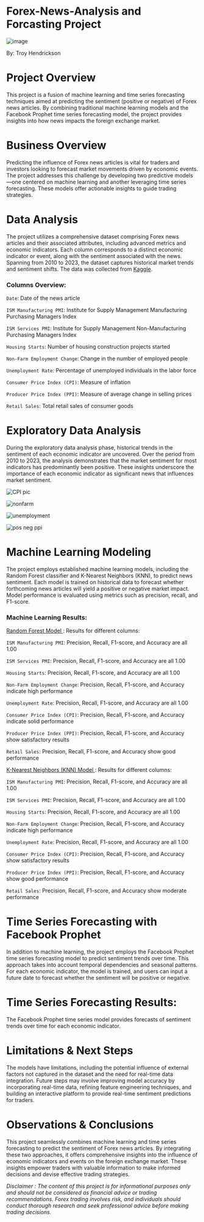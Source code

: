 # Forex-News-Analysis and Forcasting Project

![image](https://github.com/tkhendrix22/Forex-News-Analysis/assets/113871039/f13e2520-cdef-42ee-a5fc-2b09d084199f)




By: Troy Hendrickson

# Project Overview
This project is a fusion of machine learning and time series forecasting techniques aimed at predicting the sentiment (positive or negative) of Forex news articles. By combining traditional machine learning models and the Facebook Prophet time series forecasting model, the project provides insights into how news impacts the foreign exchange market.

# Business Overview
Predicting the influence of Forex news articles is vital for traders and investors looking to forecast market movements driven by economic events. The project addresses this challenge by developing two predictive models—one centered on machine learning and another leveraging time series forecasting. These models offer actionable insights to guide trading strategies.

# Data Analysis
The project utilizes a comprehensive dataset comprising Forex news articles and their associated attributes, including advanced metrics and economic indicators. Each column corresponds to a distinct economic indicator or event, along with the sentiment associated with the news. Spanning from 2010 to 2023, the dataset captures historical market trends and sentiment shifts. The data was collected from [Kaggle](https://www.kaggle.com/datasets/saeedaghasoleimani/forex-fundumental-news-for-usd). 

### Columns Overview:
`Date`: Date of the news article

`ISM Manufacturing PMI`: Institute for Supply Management Manufacturing Purchasing Managers Index

`ISM Services PMI`: Institute for Supply Management Non-Manufacturing Purchasing Managers Index

`Housing Starts`: Number of housing construction projects started

`Non-Farm Employment Change`: Change in the number of employed people

`Unemployment Rate`: Percentage of unemployed individuals in the labor force

`Consumer Price Index (CPI)`: Measure of inflation

`Producer Price Index (PPI)`: Measure of average change in selling prices

`Retail Sales`: Total retail sales of consumer goods

# Exploratory Data Analysis
During the exploratory data analysis phase, historical trends in the sentiment of each economic indicator are uncovered. Over the period from 2010 to 2023, the analysis demonstrates that the market sentiment for most indicators has predominantly been positive. These insights underscore the importance of each economic indicator as significant news that influences market sentiment.

![CPI pic](https://github.com/tkhendrix22/Forex-News-Analysis/assets/113871039/3ff08224-0ee1-4a24-91ef-b0d11434e1ef)



![nonfarm](https://github.com/tkhendrix22/Forex-News-Analysis/assets/113871039/a7a1d0fa-0034-4d27-a1f6-2a8753311991)


![unemployment](https://github.com/tkhendrix22/Forex-News-Analysis/assets/113871039/cfef469d-0578-4aa9-a3f0-173f3f722ecf)



![pos neg ppi](https://github.com/tkhendrix22/Forex-News-Analysis/assets/113871039/37ed3dd9-e25f-43f4-ab0d-46cfccd9aece)


# Machine Learning Modeling
The project employs established machine learning models, including the Random Forest classifier and K-Nearest Neighbors (KNN), to predict news sentiment. Each model is trained on historical data to forecast whether forthcoming news articles will yield a positive or negative market impact. Model performance is evaluated using metrics such as precision, recall, and F1-score.

### Machine Learning Results:
<u> Random Forest Model </u>:
Results for different columns:

`ISM Manufacturing PMI`: Precision, Recall, F1-score, and Accuracy are all 1.00

`ISM Services PMI`: Precision, Recall, F1-score, and Accuracy are all 1.00

`Housing Starts`: Precision, Recall, F1-score, and Accuracy are all 1.00

`Non-Farm Employment Change`: Precision, Recall, F1-score, and Accuracy indicate high performance

`Unemployment Rate`: Precision, Recall, F1-score, and Accuracy are all 1.00

`Consumer Price Index (CPI)`: Precision, Recall, F1-score, and Accuracy indicate solid performance

`Producer Price Index (PPI)`: Precision, Recall, F1-score, and Accuracy show satisfactory results

`Retail Sales`: Precision, Recall, F1-score, and Accuracy show good performance


<u> K-Nearest Neighbors (KNN) Model </u>:
Results for different columns:

`ISM Manufacturing PMI`: Precision, Recall, F1-score, and Accuracy are all 1.00

`ISM Services PMI`: Precision, Recall, F1-score, and Accuracy are all 1.00

`Housing Starts`: Precision, Recall, F1-score, and Accuracy are all 1.00

`Non-Farm Employment Change`: Precision, Recall, F1-score, and Accuracy indicate high performance

`Unemployment Rate`: Precision, Recall, F1-score, and Accuracy are all 1.00

`Consumer Price Index (CPI)`: Precision, Recall, F1-score, and Accuracy show satisfactory results

`Producer Price Index (PPI)`: Precision, Recall, F1-score, and Accuracy show good performance

`Retail Sales`: Precision, Recall, F1-score, and Accuracy show moderate performance

# Time Series Forecasting with Facebook Prophet
In addition to machine learning, the project employs the Facebook Prophet time series forecasting model to predict sentiment trends over time. This approach takes into account temporal dependencies and seasonal patterns. For each economic indicator, the model is trained, and users can input a future date to forecast whether the sentiment will be positive or negative.

# Time Series Forecasting Results:
The Facebook Prophet time series model provides forecasts of sentiment trends over time for each economic indicator.

# Limitations & Next Steps
The models have limitations, including the potential influence of external factors not captured in the dataset and the need for real-time data integration. Future steps may involve improving model accuracy by incorporating real-time data, refining feature engineering techniques, and building an interactive platform to provide real-time sentiment predictions for traders.

# Observations & Conclusions
This project seamlessly combines machine learning and time series forecasting to predict the sentiment of Forex news articles. By integrating these two approaches, it offers comprehensive insights into the influence of economic indicators and events on the foreign exchange market. These insights empower traders with valuable information to make informed decisions and devise effective trading strategies.

<i> Disclaimer : The content of this project is for informational purposes only and should not be considered as financial advice or trading recommendations. Forex trading involves risk, and individuals should conduct thorough research and seek professional advice before making trading decisions. </i>

